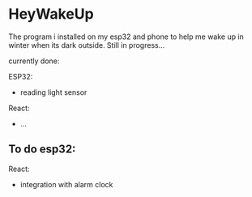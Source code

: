 # HeyWakeUp
The program i installed on my esp32 and phone to help me wake up in winter when its dark outside. Still in progress...

currently done: 

ESP32: 
 - reading light sensor 

React: 
 - ...


To do 
esp32: 
-
React: 
- integration with alarm clock
